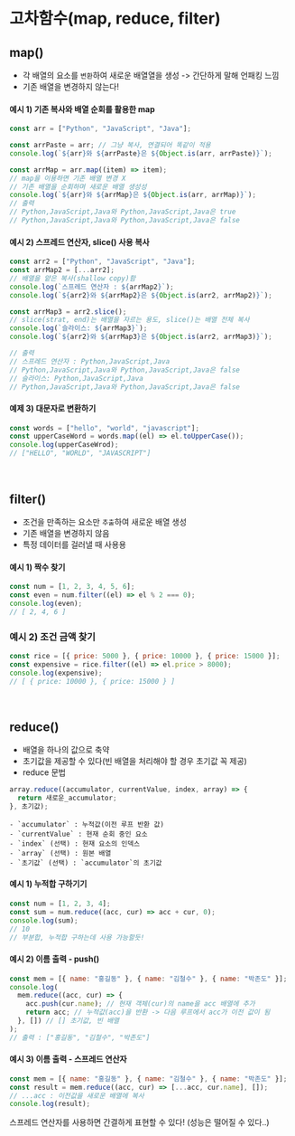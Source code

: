# 고차함수(map, reduce, filter)

## map()

- 각 배열의 요소를 `변환`하여 새로운 배열열을 생성
  -> 간단하게 말해 언패킹 느낌
- 기존 배열을 변경하지 않는다!

#### 예시 1) 기존 복사와 배열 순회를 활용한 map

```javascript
const arr = ["Python", "JavaScript", "Java"];

const arrPaste = arr; // 그냥 복사, 연결되어 똑같이 적용
console.log(`${arr}와 ${arrPaste}은 ${Object.is(arr, arrPaste)}`);

const arrMap = arr.map((item) => item);
// map을 이용하면 기존 배열 변경 X
// 기존 배열을 순회하며 새로운 배열 생성성
console.log(`${arr}와 ${arrMap}은 ${Object.is(arr, arrMap)}`);
// 출력
// Python,JavaScript,Java와 Python,JavaScript,Java은 true
// Python,JavaScript,Java와 Python,JavaScript,Java은 false
```

#### 예시 2) 스프레드 연산자, slice() 사용 복사

```javascript
const arr2 = ["Python", "JavaScript", "Java"];
const arrMap2 = [...arr2];
// 배열을 얕은 복사(shallow copy)함
console.log(`스프레드 연산자 : ${arrMap2}`);
console.log(`${arr2}와 ${arrMap2}은 ${Object.is(arr2, arrMap2)}`);

const arrMap3 = arr2.slice();
// slice(strat, end)는 배열을 자르는 용도, slice()는 배열 전체 복사
console.log(`슬라이스: ${arrMap3}`);
console.log(`${arr2}와 ${arrMap3}은 ${Object.is(arr2, arrMap3)}`);

// 출력
// 스프레드 연산자 : Python,JavaScript,Java
// Python,JavaScript,Java와 Python,JavaScript,Java은 false
// 슬라이스: Python,JavaScript,Java
// Python,JavaScript,Java와 Python,JavaScript,Java은 false
```

#### 예제 3) 대문자로 변환하기

```javascript
const words = ["hello", "world", "javascript"];
const upperCaseWord = words.map((el) => el.toUpperCase());
console.log(upperCaseWrod);
// ["HELLO", "WORLD", "JAVASCRIPT"]
```

<br>

## filter()

- 조건을 만족하는 요소만 `추출`하여 새로운 배열 생성
- 기존 배열을 변경하지 않음
- 특정 데이터를 걸러낼 때 사용용

#### 예시 1) 짝수 찾기

```javascript
const num = [1, 2, 3, 4, 5, 6];
const even = num.filter((el) => el % 2 === 0);
console.log(even);
// [ 2, 4, 6 ]
```

### 예시 2) 조건 금액 찾기

```javascript
const rice = [{ price: 5000 }, { price: 10000 }, { price: 15000 }];
const expensive = rice.filter((el) => el.price > 8000);
console.log(expensive);
// [ { price: 10000 }, { price: 15000 } ]
```

<br>

## reduce()

- 배열을 하나의 값으로 축약
- 초기값을 제공할 수 있다(빈 배열을 처리해야 할 경우 초기값 꼭 제공)
- reduce 문법

```javascript
array.reduce((accumulator, currentValue, index, array) => {
  return 새로운_accumulator;
}, 초기값);
```

    - `accumulator` : 누적값(이전 루프 반환 값)
    - `currentValue` : 현재 순회 중인 요소
    - `index` (선택) : 현재 요소의 인덱스
    - `array` (선택) : 원본 배열
    - `초기값` (선택) : `accumulator`의 초기값

#### 예시 1) 누적합 구하기기

```javascript
const num = [1, 2, 3, 4];
const sum = num.reduce((acc, cur) => acc + cur, 0);
console.log(sum);
// 10
// 부분합, 누적합 구하는데 사용 가능할듯!
```

#### 예시 2) 이름 출력 - push()

```javascript
const mem = [{ name: "홍길동" }, { name: "김철수" }, { name: "박존도" }];
console.log(
  mem.reduce((acc, cur) => {
    acc.push(cur.name); // 현재 객체(cur)의 name을 acc 배열에 추가
    return acc; // 누적값(acc)을 반환 -> 다음 루프에서 acc가 이전 값이 됨
  }, []) // [] 초기값, 빈 배열
);
// 출력 : ["홍길동", "김철수", "박존도"]
```

#### 예시 3) 이름 출력 - 스프레드 연산자

```javascript
const mem = [{ name: "홍길동" }, { name: "김철수" }, { name: "박존도" }];
const result = mem.reduce((acc, cur) => [...acc, cur.name], []);
// ...acc : 이전값을 새로운 배열에 복사
console.log(result);
```

스프레드 연산자를 사용하면 간결하게 표현할 수 있다! (성능은 떨어질 수 있다..)
